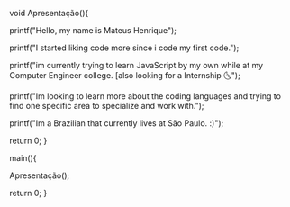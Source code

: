 void Apresentação(){

printf("Hello, my name is Mateus Henrique");

printf("I started liking code more since i code my first code.");

printf("im currently trying to learn JavaScript by my own while at my Computer Engineer college. [also looking for a Internship 🌜");

printf("Im looking to learn more about the coding languages and trying to find one specific area to specialize and work with.");

printf("Im a Brazilian that currently lives at São Paulo. :)");

return 0;
}



main(){

Apresentação();

return 0;
}
